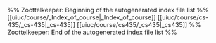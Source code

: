 %% Zoottelkeeper: Beginning of the autogenerated index file list  %%
 [[uiuc/course/_Index_of_course|_Index_of_course]]
 [[uiuc/course/cs-435/_cs-435|_cs-435]]
 [[uiuc/course/cs435/_cs435|_cs435]]
%% Zoottelkeeper: End of the autogenerated index file list  %%
